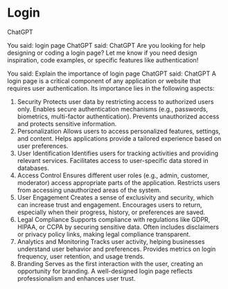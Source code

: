 # Login

ChatGPT

You said:
login page
ChatGPT said:
ChatGPT
Are you looking for help designing or coding a login page? Let me know if you need design inspiration, code examples, or specific features like authentication!






You said:
Explain the importance of login page
ChatGPT said:
ChatGPT
A login page is a critical component of any application or website that requires user authentication. Its importance lies in the following aspects:

1. Security
Protects user data by restricting access to authorized users only.
Enables secure authentication mechanisms (e.g., passwords, biometrics, multi-factor authentication).
Prevents unauthorized access and protects sensitive information.
2. Personalization
Allows users to access personalized features, settings, and content.
Helps applications provide a tailored experience based on user preferences.
3. User Identification
Identifies users for tracking activities and providing relevant services.
Facilitates access to user-specific data stored in databases.
4. Access Control
Ensures different user roles (e.g., admin, customer, moderator) access appropriate parts of the application.
Restricts users from accessing unauthorized areas of the system.
5. User Engagement
Creates a sense of exclusivity and security, which can increase trust and engagement.
Encourages users to return, especially when their progress, history, or preferences are saved.
6. Legal Compliance
Supports compliance with regulations like GDPR, HIPAA, or CCPA by securing sensitive data.
Often includes disclaimers or privacy policy links, making legal compliance transparent.
7. Analytics and Monitoring
Tracks user activity, helping businesses understand user behavior and preferences.
Provides metrics on login frequency, user retention, and usage trends.
8. Branding
Serves as the first interaction with the user, creating an opportunity for branding.
A well-designed login page reflects professionalism and enhances user trust.
